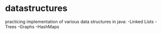 # datastructures
practicing implementation of various data structures in java:
-Linked Lists
-Trees
-Graphs
-HashMaps

